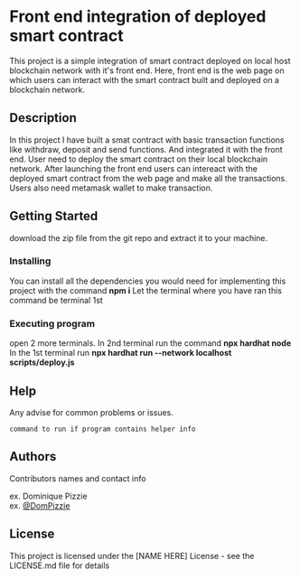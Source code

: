 # Front end integration of deployed smart contract

This project is a simple integration of smart contract deployed on local host blockchain network with it's front end. 
Here, front end is the web page on which users can interact with the smart contract built and deployed on a blockchain network.

## Description

In this project I have built a smat contract with basic transaction functions like withdraw, deposit and send functions. 
And integrated it with the front end. User need to deploy the smart contract on their local blockchain network. 
After launching the front end users can intereact with the deployed smart contract from the web page and make all the transactions.
Users also need metamask wallet to make transaction.

## Getting Started
download the zip file from the git repo and extract it to your machine.

### Installing
You can install all the dependencies you would need for implementing this project with the command **npm i**
Let the terminal where you have ran this command be terminal 1st

### Executing program
open 2 more terminals. In 2nd terminal run the command __npx hardhat node__
In the 1st terminal run <b>npx hardhat run --network localhost scripts/deploy.js</b>


## Help

Any advise for common problems or issues.
```
command to run if program contains helper info
```

## Authors

Contributors names and contact info

ex. Dominique Pizzie  
ex. [@DomPizzie](https://twitter.com/dompizzie)


## License

This project is licensed under the [NAME HERE] License - see the LICENSE.md file for details
